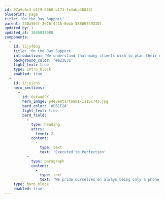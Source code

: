 ```yaml
---
id: 97a9c6c3-d1f9-4060-b173-fe3aba38833f
blueprint: page
title: 'On the Day Support'
parent: 230a564f-2e26-4415-8ebb-58860f49310f
updated_by: 1
updated_at: 1686037080
components:
  -
    id: lijyf0ug
    title: 'On the Day Support'
    introduction: 'We understand that many clients wish to plan their own events, utilising their in-house teams and ensuring a personal touch, but why not let our team take away all the stress on the day? By providing experienced staff we can work with your team to ensure your event is executed to perfection, leaving you free to network with clients and colleagues and truly enjoy the event you have spent months planning from start to finish.'
    background_color: '#e22631'
    light_text: true
    type: intro_block
    enabled: true
  -
    id: lijyirn5
    hero_sections:
      -
        id: OsXwa8FK
        hero_image: p4events/team1-1115x743.jpg
        bard_color: '#E61E2A'
        light_text: true
        bard_field:
          -
            type: heading
            attrs:
              level: 2
            content:
              -
                type: text
                text: 'Executed to Perfection'
          -
            type: paragraph
            content:
              -
                type: text
                text: 'We pride ourselves on always being only a phone call away, discussing all of the finer details and meeting with you as frequently as required so that we understand precisely how you would like your event to run. Ensuring every last element is correct so that your event goes exactly to plan.'
    type: hero_block
    enabled: true
---
```


